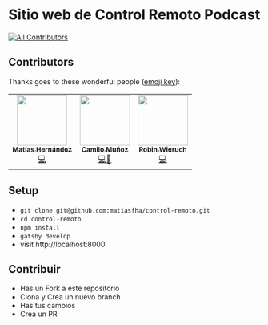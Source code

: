 # Sitio web de Control Remoto Podcast

[![All Contributors](https://img.shields.io/badge/all_contributors-3-orange.svg?style=flat-square)](#contributors)

## Contributors

Thanks goes to these wonderful people
([emoji key](https://github.com/all-contributors/all-contributors#emoji-key)):

<!-- ALL-CONTRIBUTORS-LIST:START - Do not remove or modify this section -->
<!-- prettier-ignore-start -->
<!-- markdownlint-disable -->
<table>
  <tr>
    <td align="center"><a href="https://www.matiashernandez.dev"><img src="https://avatars3.githubusercontent.com/u/282006?s=400&u=a9d3c26dc6c2cfc5cbe04192b1fd6c2bb29c9be5&v=4" width="100px;" alt=""/><br /><sub><b>Matías Hernández</b></sub></a><br /><a href="https://github.com/matiasfha/control-remoto/commits?author=matiasfha" title="Code">💻</a></td>
       <td align="center"><a href="https://www.iamcamilo.me"><img src="https://avatars0.githubusercontent.com/u/25529313?s=460&u=6c824ed96231f9337264e49dbe5349b693bdd05d&v=4" width="100px;" alt=""/><br /><sub><b>Camilo Muñoz</b></sub></a><br /><a href="https://github.com/matiasfha/control-remoto/commits?author=rwieruch" title="Code">💻</a><a href="#design-iamcamilo" title="Design">🎨</a></td>
        <td align="center">
      <a href="https://www.robinwieruch.de">
        <img src="https://avatars0.githubusercontent.com/u/2479967?v=4" width="100px;" alt=""/>
        <br />
        <sub>
          <b>Robin Wieruch</b>
        </sub>
      </a>
      <br />
      <a href="https://github.com/rwieruch/gatsby-mdx-blog-starter-project" title="Code">💻</a>
    </td>
  </tr>
  </table>
  <!-- markdownlint-enable -->
<!-- prettier-ignore-end -->
<!-- ALL-CONTRIBUTORS-LIST:END -->

## Setup

- `git clone git@github.com:matiasfha/control-remoto.git`
- `cd control-remoto`
- `npm install`
- `gatsby develop`
- visit http://localhost:8000

## Contribuir

- Has un Fork a este repositorio
- Clona y Crea un nuevo branch
- Has tus cambios
- Crea un PR
